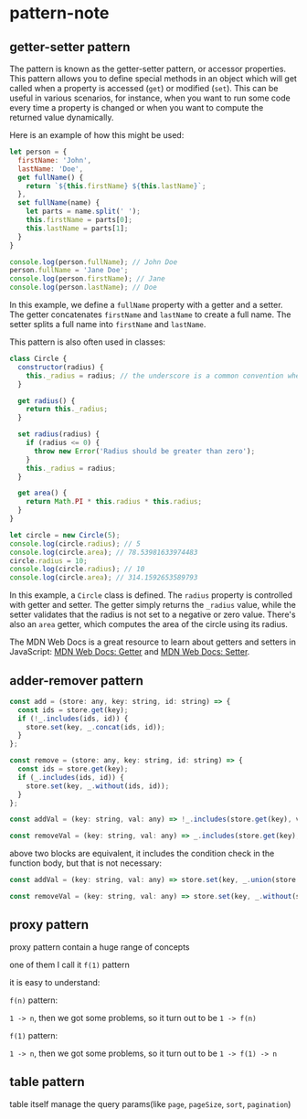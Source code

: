 # pattern-note

## getter-setter pattern

The pattern is known as the getter-setter pattern, or accessor properties. This pattern allows you to define special methods in an object which will get called when a property is accessed (`get`) or modified (`set`). This can be useful in various scenarios, for instance, when you want to run some code every time a property is changed or when you want to compute the returned value dynamically.

Here is an example of how this might be used:

```javascript
let person = {
  firstName: 'John',
  lastName: 'Doe',
  get fullName() {
    return `${this.firstName} ${this.lastName}`;
  },
  set fullName(name) {
    let parts = name.split(' ');
    this.firstName = parts[0];
    this.lastName = parts[1];
  }
}

console.log(person.fullName); // John Doe
person.fullName = 'Jane Doe';
console.log(person.firstName); // Jane
console.log(person.lastName); // Doe
```

In this example, we define a `fullName` property with a getter and a setter. The getter concatenates `firstName` and `lastName` to create a full name. The setter splits a full name into `firstName` and `lastName`.

This pattern is also often used in classes:

```javascript
class Circle {
  constructor(radius) {
    this._radius = radius; // the underscore is a common convention when you want to avoid name clashes
  }

  get radius() {
    return this._radius;
  }

  set radius(radius) {
    if (radius <= 0) {
      throw new Error('Radius should be greater than zero');
    }
    this._radius = radius;
  }

  get area() {
    return Math.PI * this.radius * this.radius;
  }
}

let circle = new Circle(5);
console.log(circle.radius); // 5
console.log(circle.area); // 78.53981633974483
circle.radius = 10;
console.log(circle.radius); // 10
console.log(circle.area); // 314.1592653589793
```

In this example, a `Circle` class is defined. The `radius` property is controlled with getter and setter. The getter simply returns the `_radius` value, while the setter validates that the radius is not set to a negative or zero value. There's also an `area` getter, which computes the area of the circle using its radius.

The MDN Web Docs is a great resource to learn about getters and setters in JavaScript: [MDN Web Docs: Getter](https://developer.mozilla.org/en-US/docs/Web/JavaScript/Reference/Functions/get) and [MDN Web Docs: Setter](https://developer.mozilla.org/en-US/docs/Web/JavaScript/Reference/Functions/set).

## adder-remover pattern

```javascript
const add = (store: any, key: string, id: string) => {
  const ids = store.get(key);
  if (!_.includes(ids, id)) {
    store.set(key, _.concat(ids, id));
  }
};

const remove = (store: any, key: string, id: string) => {
  const ids = store.get(key);
  if (_.includes(ids, id)) {
    store.set(key, _.without(ids, id));
  }
};
```

```javascript
const addVal = (key: string, val: any) => !_.includes(store.get(key), val) && store.set(key, _.concat(store.get(key), val));

const removeVal = (key: string, val: any) => _.includes(store.get(key), val) && store.set(key, _.without(store.get(key), val));
```

above two blocks are equivalent, it includes the condition check in the function body, but that is not necessary:

```javascript
const addVal = (key: string, val: any) => store.set(key, _.union(store.get(key), [val]));

const removeVal = (key: string, val: any) => store.set(key, _.without(store.get(key), val));
```

## proxy pattern

proxy pattern contain a huge range of concepts

one of them I call it `f(1)` pattern

it is easy to understand:

`f(n)` pattern:

`1 -> n`, then we got some problems, so it turn out to be `1 -> f(n)`

`f(1)` pattern:

`1 -> n`, then we got some problems, so it turn out to be `1 -> f(1) -> n`

## table pattern

table itself manage the query params(like `page`, `pageSize`, `sort`, `pagination`)
